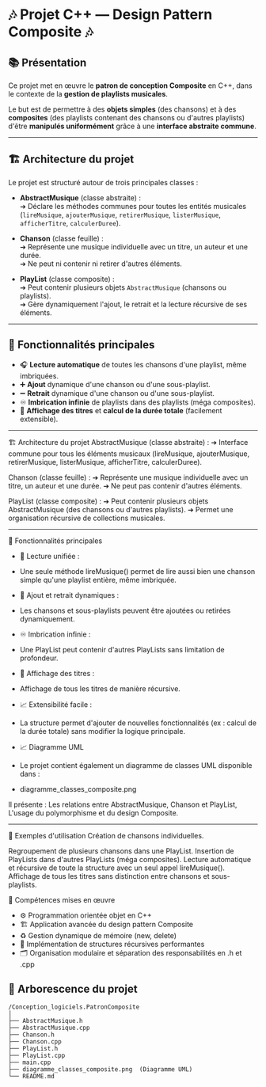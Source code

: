 ﻿# 🎶 Projet C++ — Design Pattern Composite 🎶

## 📚 Présentation

Ce projet met en œuvre le **patron de conception Composite** en C++, dans le contexte de la **gestion de playlists musicales**.

Le but est de permettre à des **objets simples** (des chansons) et à des **composites** (des playlists contenant des chansons ou d'autres playlists) d'être **manipulés uniformément** grâce à une **interface abstraite commune**.

---

## 🏗️ Architecture du projet

Le projet est structuré autour de trois principales classes :

- **AbstractMusique** (classe abstraite) :  
  ➔ Déclare les méthodes communes pour toutes les entités musicales (`lireMusique`, `ajouterMusique`, `retirerMusique`, `listerMusique`, `afficherTitre`, `calculerDuree`).

- **Chanson** (classe feuille) :  
  ➔ Représente une musique individuelle avec un titre, un auteur et une durée.  
  ➔ Ne peut ni contenir ni retirer d'autres éléments.

- **PlayList** (classe composite) :  
  ➔ Peut contenir plusieurs objets `AbstractMusique` (chansons ou playlists).  
  ➔ Gère dynamiquement l'ajout, le retrait et la lecture récursive de ses éléments.

---

## 🚀 Fonctionnalités principales

- 🎧 **Lecture automatique** de toutes les chansons d'une playlist, même imbriquées.
- ➕ **Ajout** dynamique d'une chanson ou d'une sous-playlist.
- ➖ **Retrait** dynamique d'une chanson ou d'une sous-playlist.
- ♾️ **Imbrication infinie** de playlists dans des playlists (méga composites).
- 📜 **Affichage des titres** et **calcul de la durée totale** (facilement extensible).

---

🏗️ Architecture du projet
AbstractMusique (classe abstraite) :
➔ Interface commune pour tous les éléments musicaux (lireMusique, ajouterMusique, retirerMusique, listerMusique, afficherTitre, calculerDuree).

Chanson (classe feuille) :
➔ Représente une musique individuelle avec un titre, un auteur et une durée.
➔ Ne peut pas contenir d'autres éléments.

PlayList (classe composite) :
➔ Peut contenir plusieurs objets AbstractMusique (des chansons ou d'autres playlists).
➔ Permet une organisation récursive de collections musicales.

---

🚀 Fonctionnalités principales
- 🎯 Lecture unifiée :
- Une seule méthode lireMusique() permet de lire aussi bien une chanson simple qu'une playlist entière, même imbriquée.

- 🔁 Ajout et retrait dynamiques :
- Les chansons et sous-playlists peuvent être ajoutées ou retirées dynamiquement.

- ♾️ Imbrication infinie :
- Une PlayList peut contenir d'autres PlayLists sans limitation de profondeur.

- 📜 Affichage des titres :
- Affichage de tous les titres de manière récursive.

- 📈 Extensibilité facile :
- La structure permet d'ajouter de nouvelles fonctionnalités (ex : calcul de la durée totale) sans modifier la logique principale.

- 📈 Diagramme UML
- Le projet contient également un diagramme de classes UML disponible dans :

- diagramme_classes_composite.png

Il présente :
Les relations entre AbstractMusique, Chanson et PlayList,
L'usage du polymorphisme et du design Composite.

---

🧪 Exemples d'utilisation
Création de chansons individuelles.

Regroupement de plusieurs chansons dans une PlayList.
Insertion de PlayLists dans d'autres PlayLists (méga composites).
Lecture automatique et récursive de toute la structure avec un seul appel lireMusique().
Affichage de tous les titres sans distinction entre chansons et sous-playlists.

🎯 Compétences mises en œuvre
- ⚙️ Programmation orientée objet en C++
- 🏗️ Application avancée du design pattern Composite
- ♻️ Gestion dynamique de mémoire (new, delete)
- 🔁 Implémentation de structures récursives performantes
- 🗂️ Organisation modulaire et séparation des responsabilités en .h et .cpp


## 📂 Arborescence du projet

```text
/Conception_logiciels.PatronComposite
│
├── AbstractMusique.h
├── AbstractMusique.cpp
├── Chanson.h
├── Chanson.cpp
├── PlayList.h
├── PlayList.cpp
├── main.cpp
├── diagramme_classes_composite.png  (Diagramme UML)
└── README.md
